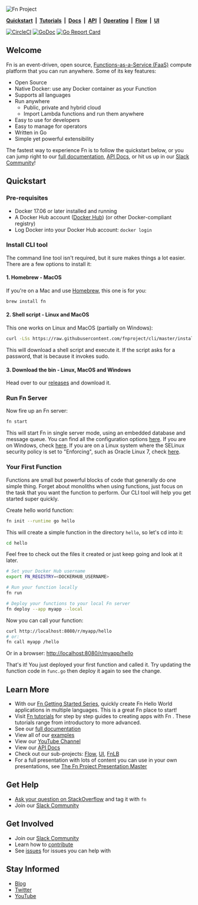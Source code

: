 ![Fn Project](http://fnproject.io/images/fn-300x125.png)

**[Quickstart](https://github.com/fnproject/fn#quickstart)&nbsp; | &nbsp;[Tutorials](https://github.com/fnproject/tutorials)&nbsp; |  &nbsp;[Docs](https://github.com/fnproject/fn/blob/master/docs/README.md)&nbsp; | &nbsp;[API](http://petstore.swagger.io/?url=https://raw.githubusercontent.com/fnproject/fn/master/docs/swagger.yml)&nbsp; | &nbsp;[Operating](https://github.com/fnproject/fn/blob/master/docs/README.md#for-operators)&nbsp; | &nbsp;[Flow](https://github.com/fnproject/flow)&nbsp; | &nbsp;[UI](https://github.com/fnproject/ui)**

[![CircleCI](https://circleci.com/gh/fnproject/fn.svg?style=svg&circle-token=6a62ac329bc5b68b484157fbe88df7612ffd9ea0)](https://circleci.com/gh/fnproject/fn) [![GoDoc](https://godoc.org/github.com/fnproject/fn?status.svg)](https://godoc.org/github.com/fnproject/fn)
[![Go Report Card](https://goreportcard.com/badge/github.com/fnproject/fn)](https://goreportcard.com/report/github.com/fnproject/fn)

## Welcome
Fn is an event-driven, open source, [Functions-as-a-Service (FaaS)](docs/serverless.md) compute platform that you can run anywhere. Some of its key features:

* Open Source
* Native Docker: use any Docker container as your Function
* Supports all languages
* Run anywhere
  * Public, private and hybrid cloud
  * Import Lambda functions and run them anywhere
* Easy to use for developers
* Easy to manage for operators
* Written in Go
* Simple yet powerful extensibility

The fastest way to experience Fn is to follow the quickstart below, or you can jump right to our [full documentation](docs/README.md), [API Docs](http://petstore.swagger.io/?url=https://raw.githubusercontent.com/fnproject/fn/master/docs/swagger.yml), or hit us up in our [Slack Community](http://slack.fnproject.io)!


## Quickstart

### Pre-requisites

* Docker 17.06 or later installed and running
* A Docker Hub account ([Docker Hub](https://hub.docker.com/)) (or other Docker-compliant registry)
* Log Docker into your Docker Hub account: `docker login`

### Install CLI tool

The command line tool isn't required, but it sure makes things a lot easier. There are a few options to install it:

#### 1. Homebrew - MacOS

If you're on a Mac and use [Homebrew](https://brew.sh/), this one is for you:

```sh
brew install fn
```

#### 2. Shell script - Linux and MacOS

This one works on Linux and MacOS (partially on Windows):

```sh
curl -LSs https://raw.githubusercontent.com/fnproject/cli/master/install | sh
```

This will download a shell script and execute it. If the script asks for a password, that is because it invokes sudo.

#### 3. Download the bin - Linux, MacOS and Windows

Head over to our [releases](https://github.com/fnproject/cli/releases) and download it.

### Run Fn Server

Now fire up an Fn server:

```sh
fn start
```

This will start Fn in single server mode, using an embedded database and message queue. You can find all the
configuration options [here](docs/operating/options.md). If you are on Windows, check [here](docs/operating/windows.md).
If you are on a Linux system where the SELinux security policy is set to "Enforcing", such as Oracle Linux 7, check
[here](docs/operating/selinux.md).

### Your First Function

Functions are small but powerful blocks of code that generally do one simple thing. Forget about monoliths when using functions, just focus on the task that you want the function to perform. Our CLI tool will help you get started super quickly.

Create hello world function:

```sh
fn init --runtime go hello
```

This will create a simple function in the directory `hello`, so let's cd into it:

```sh
cd hello
```

Feel free to check out the files it created or just keep going and look at it later.

```sh
# Set your Docker Hub username
export FN_REGISTRY=<DOCKERHUB_USERNAME>

# Run your function locally
fn run

# Deploy your functions to your local Fn server
fn deploy --app myapp --local
```

Now you can call your function:

```sh
curl http://localhost:8080/r/myapp/hello
# or:
fn call myapp /hello
```

Or in a browser: [http://localhost:8080/r/myapp/hello](http://localhost:8080/r/myapp/hello)

That's it! You just deployed your first function and called it. Try updating the function code in `func.go` then deploy it again to see the change.

## Learn More

* With our [Fn Getting Started Series](examples/tutorial/), quickly create Fn Hello World applications in multiple languages. This is a great Fn place to start!
* Visit [Fn tutorials](https://github.com/fnproject/tutorials) for step by step guides to creating apps with Fn . These tutorials range from introductory to more advanced.
* See our [full documentation](docs/README.md)
* View all of our [examples](/examples)
* View our [YouTube Channel](https://www.youtube.com/channel/UCo3fJqEGRx9PW_ODXk3b1nw)
* View our [API Docs](http://petstore.swagger.io/?url=https://raw.githubusercontent.com/fnproject/fn/master/docs/swagger.yml)
* Check out our sub-projects: [Flow](https://github.com/fnproject/flow), [UI](https://github.com/fnproject/ui), [FnLB](https://github.com/fnproject/lb)
* For a full presentation with lots of content you can use in your own presentations, see [The Fn Project Presentation Master](https://docs.google.com/presentation/d/1zdgzSgCfhmF_zK-ziMB_-oqG2C2xVlCE90M1aO70SqU/edit)


## Get Help

* [Ask your question on StackOverflow](https://stackoverflow.com/questions/tagged/fn) and tag it with `fn`
* Join our [Slack Community](https://join.slack.com/t/fnproject/shared_invite/MjIwNzc5MTE4ODg3LTE1MDE0NTUyNTktYThmYmRjZDUwOQ)

## Get Involved

* Join our [Slack Community](http://slack.fnproject.io)
* Learn how to [contribute](CONTRIBUTING.md)
* See [issues](https://github.com/fnproject/fn/issues) for issues you can help with

## Stay Informed

* [Blog](https://medium.com/fnproject)
* [Twitter](https://twitter.com/fnproj)
* [YouTube](https://www.youtube.com/channel/UCo3fJqEGRx9PW_ODXk3b1nw)
